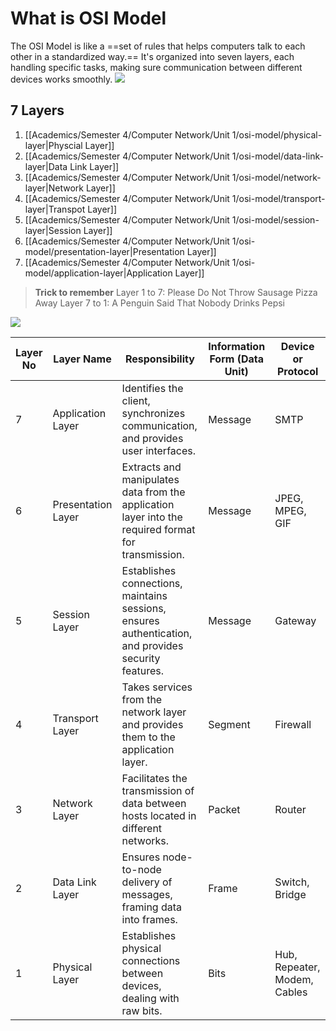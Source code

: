 # What is OSI Model
The OSI Model is like a ==set of rules that helps computers talk to each other in a standardized way.== It's organized into seven layers, each handling specific tasks, making sure communication between different devices works smoothly.
![](https://media.geeksforgeeks.org/wp-content/uploads/20210220204638/cn1.png)

## 7 Layers
1. [[Academics/Semester 4/Computer Network/Unit 1/osi-model/physical-layer|Physcial Layer]]
2. [[Academics/Semester 4/Computer Network/Unit 1/osi-model/data-link-layer|Data Link Layer]]
3. [[Academics/Semester 4/Computer Network/Unit 1/osi-model/network-layer|Network Layer]]
4. [[Academics/Semester 4/Computer Network/Unit 1/osi-model/transport-layer|Transpot Layer]]
5. [[Academics/Semester 4/Computer Network/Unit 1/osi-model/session-layer|Session Layer]]
6. [[Academics/Semester 4/Computer Network/Unit 1/osi-model/presentation-layer|Presentation Layer]]
7. [[Academics/Semester 4/Computer Network/Unit 1/osi-model/application-layer|Application Layer]]

> **Trick to remember**
> Layer 1 to 7: Please Do Not Throw Sausage Pizza Away
> Layer 7 to 1: A Penguin Said That Nobody Drinks Pepsi


![](https://static.javatpoint.com/tutorial/computer-network/images/osi-model2.png)

| Layer No | Layer Name         | Responsibility                                                                                         | Information Form (Data Unit) | Device or Protocol     |
|----------|--------------------|---------------------------------------------------------------------------------------------------------|-----------------------------|-------------------------|
| 7        | Application Layer  | Identifies the client, synchronizes communication, and provides user interfaces.                      | Message                     | SMTP                    |
| 6        | Presentation Layer | Extracts and manipulates data from the application layer into the required format for transmission.     | Message                     | JPEG, MPEG, GIF         |
| 5        | Session Layer      | Establishes connections, maintains sessions, ensures authentication, and provides security features.   | Message                     | Gateway                 |
| 4        | Transport Layer    | Takes services from the network layer and provides them to the application layer.                         | Segment                     | Firewall               |
| 3        | Network Layer      | Facilitates the transmission of data between hosts located in different networks.                        | Packet                      | Router                  |
| 2        | Data Link Layer     | Ensures node-to-node delivery of messages, framing data into frames.                                      | Frame                       | Switch, Bridge          |
| 1        | Physical Layer      | Establishes physical connections between devices, dealing with raw bits.                                 | Bits                        | Hub, Repeater, Modem, Cables |
